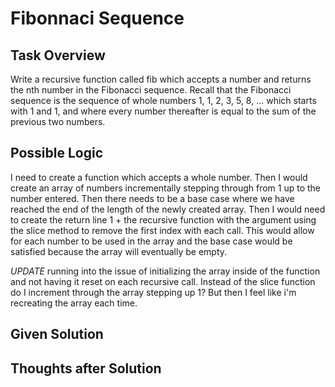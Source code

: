# Fibonnaci Sequence

## Task Overview
Write a recursive function called fib which accepts a number and returns the nth number in the Fibonacci sequence. Recall that the Fibonacci sequence is the sequence of whole numbers 1, 1, 2, 3, 5, 8, ... which starts with 1 and 1, and where every number thereafter is equal to the sum of the previous two numbers.

## Possible Logic
I need to create a function which accepts a whole number. Then I would create an array of numbers incrementally stepping through from 1 up to the number entered. Then there needs to be a base case where we have reached the end of the length of the newly created array. Then I would need to create the return line 1 + the recursive function with the argument using the slice method to remove the first index with each call. This would allow for each number to be used in the array and the base case would be satisfied because the array will eventually be empty.

*UPDATE* running into the issue of initializing the array inside of the function and not having it reset on each recursive call. Instead of the slice function do I increment through the array stepping up 1? But then I feel like i'm recreating the array each time.

## Given Solution


## Thoughts after Solution

